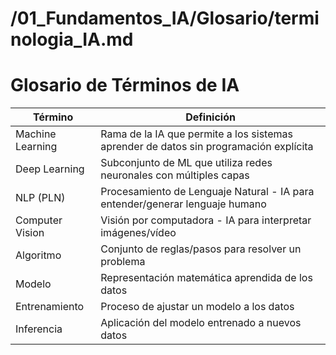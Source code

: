 # /01_Fundamentos_IA/Glosario/terminologia_IA.md
# Glosario de Términos de IA

| Término | Definición |
|---------|------------|
| Machine Learning | Rama de la IA que permite a los sistemas aprender de datos sin programación explícita |
| Deep Learning | Subconjunto de ML que utiliza redes neuronales con múltiples capas |
| NLP (PLN) | Procesamiento de Lenguaje Natural - IA para entender/generar lenguaje humano |
| Computer Vision | Visión por computadora - IA para interpretar imágenes/vídeo |
| Algoritmo | Conjunto de reglas/pasos para resolver un problema |
| Modelo | Representación matemática aprendida de los datos |
| Entrenamiento | Proceso de ajustar un modelo a los datos |
| Inferencia | Aplicación del modelo entrenado a nuevos datos |